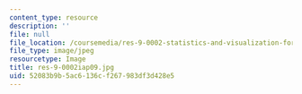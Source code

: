 ```yaml
---
content_type: resource
description: ''
file: null
file_location: /coursemedia/res-9-0002-statistics-and-visualization-for-data-analysis-and-inference-january-iap-2009/52083b9b5ac6136cf267983df3d428e5_res-9-0002iap09.jpg
file_type: image/jpeg
resourcetype: Image
title: res-9-0002iap09.jpg
uid: 52083b9b-5ac6-136c-f267-983df3d428e5
---
```

